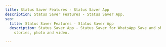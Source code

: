 ```yaml
---
title: Status Saver Features - Status Saver App
description: Status Saver Features - Status Saver App.
seo:
  title: Status Saver Features - Status Saver App
  description: Status Saver App - Status Saver for WhatsApp Save and share WhatsApp
    stories, photo and video.

---
```

